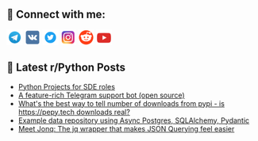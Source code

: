 ## 🔎 Connect with me:
[<img src="https://github.com/bullbesh/bullbesh/blob/main/images/Telegram.png" width="32" height="32" />](https://t.me/bullbesh)
[<img src="https://github.com/bullbesh/bullbesh/blob/main/images/VK.png" width="32" height="32" />](https://vk.com/bullbesh)
[<img src="https://github.com/bullbesh/bullbesh/blob/main/images/Twitter.png" width="32" height="32" />](https://twitter.com/bullbesh1)
[<img src="https://github.com/bullbesh/bullbesh/blob/main/images/Instagram.png" width="32" height="32" />](https://www.instagram.com/bullbesh)
[<img src="https://github.com/bullbesh/bullbesh/blob/main/images/Reddit.png" width="32" height="32" />](https://www.reddit.com/user/bullbesh)
[<img src="https://github.com/bullbesh/bullbesh/blob/main/images/YouTube.png" width="32" height="32" />](https://www.youtube.com/channel/UCtfjRs6uzgq5mfm8S06WTcg)

## 📕 Latest r/Python Posts
<!-- BLOG-POST-LIST:START -->
- [Python Projects for SDE roles](https://www.reddit.com/r/Python/comments/1j7792v/python_projects_for_sde_roles/)
- [A feature-rich Telegram support bot &lpar;open source&rpar;](https://www.reddit.com/r/Python/comments/1j7774b/a_featurerich_telegram_support_bot_open_source/)
- [What&#39;s the best way to tell number of downloads from pypi - is https://pepy.tech downloads real?](https://www.reddit.com/r/Python/comments/1j719o6/whats_the_best_way_to_tell_number_of_downloads/)
- [Example data repository using Async Postgres, SQLAlchemy, Pydantic](https://www.reddit.com/r/Python/comments/1j6zwrh/example_data_repository_using_async_postgres/)
- [Meet Jonq: The jq wrapper that makes JSON Querying feel easier](https://www.reddit.com/r/Python/comments/1j6ykrs/meet_jonq_the_jq_wrapper_that_makes_json_querying/)
<!-- BLOG-POST-LIST:END -->
